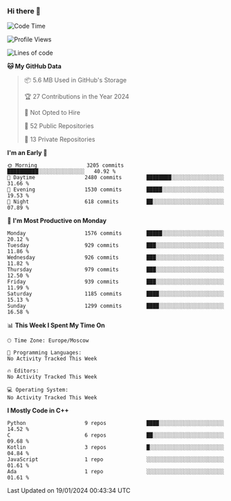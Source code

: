 ### Hi there 👋

<!--
**SemenMartynov/SemenMartynov** is a ✨ _special_ ✨ repository because its `README.md` (this file) appears on your GitHub profile.

Here are some ideas to get you started:

- 🔭 I’m currently working on ...
- 🌱 I’m currently learning ...
- 👯 I’m looking to collaborate on ...
- 🤔 I’m looking for help with ...
- 💬 Ask me about ...
- 📫 How to reach me: ...
- 😄 Pronouns: ...
- ⚡ Fun fact: ...
-->

<!--START_SECTION:waka-->
![Code Time](http://img.shields.io/badge/Code%20Time-0%20secs-blue)

![Profile Views](http://img.shields.io/badge/Profile%20Views-0-blue)

![Lines of code](https://img.shields.io/badge/From%20Hello%20World%20I%27ve%20Written-6.8%20million%20lines%20of%20code-blue)

**🐱 My GitHub Data** 

> 📦 5.6 MB Used in GitHub's Storage 
 > 
> 🏆 27 Contributions in the Year 2024
 > 
> 🚫 Not Opted to Hire
 > 
> 📜 52 Public Repositories 
 > 
> 🔑 13 Private Repositories 
 > 
**I'm an Early 🐤** 

```text
🌞 Morning                3205 commits        ██████████░░░░░░░░░░░░░░░   40.92 % 
🌆 Daytime                2480 commits        ████████░░░░░░░░░░░░░░░░░   31.66 % 
🌃 Evening                1530 commits        █████░░░░░░░░░░░░░░░░░░░░   19.53 % 
🌙 Night                  618 commits         ██░░░░░░░░░░░░░░░░░░░░░░░   07.89 % 
```
📅 **I'm Most Productive on Monday** 

```text
Monday                   1576 commits        █████░░░░░░░░░░░░░░░░░░░░   20.12 % 
Tuesday                  929 commits         ███░░░░░░░░░░░░░░░░░░░░░░   11.86 % 
Wednesday                926 commits         ███░░░░░░░░░░░░░░░░░░░░░░   11.82 % 
Thursday                 979 commits         ███░░░░░░░░░░░░░░░░░░░░░░   12.50 % 
Friday                   939 commits         ███░░░░░░░░░░░░░░░░░░░░░░   11.99 % 
Saturday                 1185 commits        ████░░░░░░░░░░░░░░░░░░░░░   15.13 % 
Sunday                   1299 commits        ████░░░░░░░░░░░░░░░░░░░░░   16.58 % 
```


📊 **This Week I Spent My Time On** 

```text
🕑︎ Time Zone: Europe/Moscow

💬 Programming Languages: 
No Activity Tracked This Week

🔥 Editors: 
No Activity Tracked This Week

💻 Operating System: 
No Activity Tracked This Week
```

**I Mostly Code in C++** 

```text
Python                   9 repos             ████░░░░░░░░░░░░░░░░░░░░░   14.52 % 
C                        6 repos             ██░░░░░░░░░░░░░░░░░░░░░░░   09.68 % 
Kotlin                   3 repos             █░░░░░░░░░░░░░░░░░░░░░░░░   04.84 % 
JavaScript               1 repo              ░░░░░░░░░░░░░░░░░░░░░░░░░   01.61 % 
Ada                      1 repo              ░░░░░░░░░░░░░░░░░░░░░░░░░   01.61 % 
```




 Last Updated on 19/01/2024 00:43:34 UTC
<!--END_SECTION:waka-->